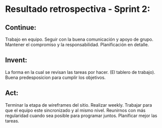
# Resultado retrospectiva - Sprint 2: 



## Continue:
Trabajo en equipo.
Seguir con la buena comunicación y apoyo de grupo.
Mantener el compromiso y la responsabilidad.
Planificación en detalle.

## Invent:
La forma en la cual se revisan las tareas por hacer. (El tablero de trabajo).
Buena predesposicion para cumplir los objetivos.

## Act:
Terminar la etapa de wireframes del sitio.
Realizar weekly.
Trabajar para que el equipo este sincronizado y al mismo nivel.
Reunirnos con más regularidad cuando sea posible para programar juntos.
Planificar mejor las tareas.